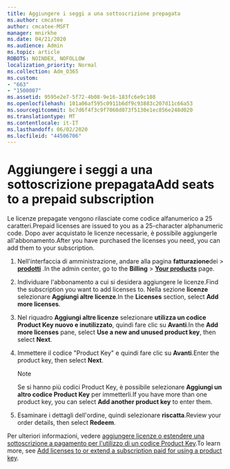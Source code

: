 ```yaml
---
title: Aggiungere i seggi a una sottoscrizione prepagata
ms.author: cmcatee
author: cmcatee-MSFT
manager: mnirkhe
ms.date: 04/21/2020
ms.audience: Admin
ms.topic: article
ROBOTS: NOINDEX, NOFOLLOW
localization_priority: Normal
ms.collection: Adm_O365
ms.custom:
- "663"
- "1500007"
ms.assetid: 9595e2e7-5f72-4b08-9e16-183fc6e9c108
ms.openlocfilehash: 101a06af595c0911b6df9c93883c207d11c66a53
ms.sourcegitcommit: bc7d6f4f3c9f7060d073f5130e1ec856e248d020
ms.translationtype: MT
ms.contentlocale: it-IT
ms.lasthandoff: 06/02/2020
ms.locfileid: "44506706"
---
```

# <a name="add-seats-to-a-prepaid-subscription"></a><span data-ttu-id="79b82-102">Aggiungere i seggi a una sottoscrizione prepagata</span><span class="sxs-lookup"><span data-stu-id="79b82-102">Add seats to a prepaid subscription</span></span>

<span data-ttu-id="79b82-103">Le licenze prepagate vengono rilasciate come codice alfanumerico a 25 caratteri.</span><span class="sxs-lookup"><span data-stu-id="79b82-103">Prepaid licenses are issued to you as a 25-character alphanumeric code.</span></span> <span data-ttu-id="79b82-104">Dopo aver acquistato le licenze necessarie, è possibile aggiungerle all'abbonamento.</span><span class="sxs-lookup"><span data-stu-id="79b82-104">After you have purchased the licenses you need, you can add them to your subscription.</span></span> 

1. <span data-ttu-id="79b82-105">Nell'interfaccia di amministrazione, andare alla pagina **fatturazione**dei  >  **[prodotti](https://go.microsoft.com/fwlink/p/?linkid=842054)** .</span><span class="sxs-lookup"><span data-stu-id="79b82-105">In the admin center, go to the **Billing** > **[Your products](https://go.microsoft.com/fwlink/p/?linkid=842054)** page.</span></span>

2. <span data-ttu-id="79b82-106">Individuare l'abbonamento a cui si desidera aggiungere le licenze.</span><span class="sxs-lookup"><span data-stu-id="79b82-106">Find the subscription you want to add licenses to.</span></span> <span data-ttu-id="79b82-107">Nella sezione **licenze** selezionare **Aggiungi altre licenze**.</span><span class="sxs-lookup"><span data-stu-id="79b82-107">In the **Licenses** section, select **Add more licenses**.</span></span>

3. <span data-ttu-id="79b82-108">Nel riquadro **Aggiungi altre licenze** selezionare **utilizza un codice Product Key nuovo e inutilizzato**, quindi fare clic su **Avanti**.</span><span class="sxs-lookup"><span data-stu-id="79b82-108">In the **Add more licenses** pane, select **Use a new and unused product key**, then select **Next**.</span></span>

4. <span data-ttu-id="79b82-109">Immettere il codice "Product Key" e quindi fare clic su **Avanti**.</span><span class="sxs-lookup"><span data-stu-id="79b82-109">Enter the product key, then select **Next**.</span></span>

    > [!NOTE]
    > <span data-ttu-id="79b82-110">Se si hanno più codici Product Key, è possibile selezionare **Aggiungi un altro codice Product Key** per immetterli.</span><span class="sxs-lookup"><span data-stu-id="79b82-110">If you have more than one product key, you can select **Add another product key** to enter them.</span></span>

5. <span data-ttu-id="79b82-111">Esaminare i dettagli dell'ordine, quindi selezionare **riscatta**.</span><span class="sxs-lookup"><span data-stu-id="79b82-111">Review your order details, then select **Redeem**.</span></span>

<span data-ttu-id="79b82-112">Per ulteriori informazioni, vedere [aggiungere licenze o estendere una sottoscrizione a pagamento per l'utilizzo di un codice Product Key](https://docs.microsoft.com/microsoft-365/commerce/licenses/add-licenses-using-product-key).</span><span class="sxs-lookup"><span data-stu-id="79b82-112">To learn more, see [Add licenses to or extend a subscription paid for using a product key](https://docs.microsoft.com/microsoft-365/commerce/licenses/add-licenses-using-product-key).</span></span>